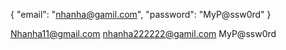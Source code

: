 {
  "email": "nhanha@gamil.com",
  "password": "MyP@ssw0rd"
}

Nhanha11@gmail.com
nhanha222222@gamil.com
MyP@ssw0rd

